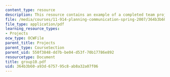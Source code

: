 ```yaml
---
content_type: resource
description: This resource contains an example of a completed team project.
file: /media/courses/11-914-planning-communication-spring-2007/364b3b60a93d675795c8ab8a32a07f06_group10.pdf
file_type: application/pdf
learning_resource_types:
- Projects
ocw_type: OCWFile
parent_title: Projects
parent_type: CourseSection
parent_uid: 550f3848-dd7b-be04-d53f-70b17786e892
resourcetype: Document
title: group10.pdf
uid: 364b3b60-a93d-6757-95c8-ab8a32a07f06
---
```

